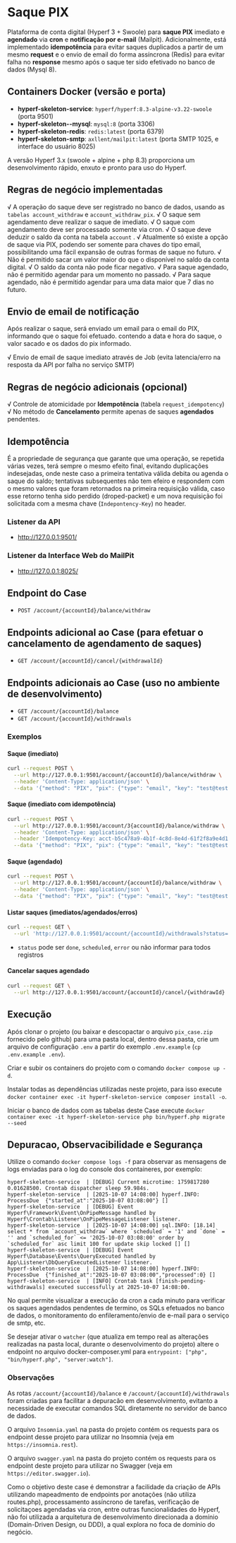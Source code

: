 # Saque PIX 

Plataforma de conta digital  (Hyperf 3 + Swoole) para **saque PIX** imediato e **agendado** via  **cron** e **notificação por e‑mail** (Mailpit). Adicionalmente, está implementado **idempotência** para evitar saques duplicados a partir de um mesmo **request** e o envio de email do forma assíncrona (Redis) para evitar falha no **response** mesmo após o saque ter sido efetivado no banco de dados (Mysql 8).

## Containers Docker (versão e porta)
- **hyperf-skeleton-service**: `hyperf/hyperf:8.3-alpine-v3.22-swoole` (porta 9501)
- **hyperf-skeleton--mysql**: `mysql:8` (porta 3306)
- **hyperf-skeleton-redis**: `redis:latest` (porta 6379)
- **hyperf-skeleton-smtp**: `axllent/mailpit:latest` (porta SMTP 1025, e interface do usuário 8025)

A versão Hyperf 3.x (swoole + alpine + php 8.3) proporciona um desenvolvimento rápido, enxuto e pronto para uso do Hyperf.


## Regras de negócio implementadas

√ A operação do saque deve ser registrado no banco de dados, usando as `tabelas account_withdraw` e `account_withdraw_pix`.
√ O saque sem agendamento deve realizar o saque de imediato.
√ O saque com agendamento deve ser processado somente via cron.
√ O saque deve deduzir o saldo da conta na tabela `account` .
√ Atualmente só existe a opção de saque via PIX, podendo ser somente para chaves do tipo email, possibilitando uma fácil expansão de outras formas de saque no futuro.
√ Não é permitido sacar um valor maior do que o disponível no saldo da conta digital.
√ O saldo da conta não pode ficar negativo.
√ Para saque agendado, não é permitido agendar para um momento no passado.
√ Para saque agendado, não é permitido agendar para uma data maior que 7 dias no futuro. 

## Envio de email de notificação

Após realizar o saque, será enviado um email para o email do PIX, informando que o saque foi efetuado. contendo a data e hora do saque, o valor sacado e os dados do pix informado.

√ Envio de email de saque imediato através de Job (evita latencia/erro na resposta da API por falha no serviço SMTP)

## Regras de negócio adicionais (opcional)

√ Controle de atomicidade por **Idempotência** (tabela `request_idempotency`) 
√ No método de **Cancelamento** permite apenas de saques **agendados** pendentes.

## Idempotência

É a propriedade de segurança que garante que uma operação, se repetida várias vezes, terá sempre o mesmo efeito final, evitando duplicações indesejadas, onde neste caso a primeira tentativa válida debita ou agenda o saque do saldo; tentativas subsequentes não tem efeiro e respondem com o mesmo valores que foram retornados na primeira requisição válida, caso esse retorno tenha sido perdido (droped-packet) e um nova requisição foi solicitada com a mesma chave (`Indepontency-Key`) no header. 

### Listener da API

- http://127.0.0.1:9501/

### Listener da Interface Web do MailPit

- http://127.0.0.1:8025/

## Endpoint do Case
- `POST /account/{accountId}/balance/withdraw`

## Endpoints adicional ao Case (para efetuar o cancelamento de agendamento de saques)

- `GET /account/{accountId}/cancel/{withdrawalId}`

## Endpoints adicionais ao Case (uso no ambiente de desenvolvimento)
- `GET /account/{accountId}/balance`
- `GET /account/{accountId}/withdrawals`

### Exemplos 

#### Saque (imediato)
```bash
curl --request POST \
  --url http://127.0.0.1:9501/account/{accountId}/balance/withdraw \
  --header 'Content-Type: application/json' \
  --data '{"method": "PIX", "pix": {"type": "email", "key": "test@test.com"}, "amount": 100.00, "schedule": null}'
```

#### Saque (imediato com idempotência)
```bash
curl --request POST \
  --url http://127.0.0.1:9501/account/3{accountId}/balance/withdraw \
  --header 'Content-Type: application/json' \
  --header 'Idempotency-Key: acct-b5c478a9-4b1f-4c8d-8e4d-61f2f8a9e4d1' \
  --data '{"method": "PIX", "pix": {"type": "email", "key": "test@test.com"}, "amount": 100.00, "schedule": null}'
```

#### Saque (agendado)
```bash
curl --request POST \
  --url http://127.0.0.1:9501/account/{accountId}/balance/withdraw \
  --header 'Content-Type: application/json' \
  --data '{"method": "PIX", "pix": {"type": "email", "key": "test@test.com"}, "amount": 500.00, "schedule": "2025-10-06 10:00:00"}'
```

#### Listar saques (imediatos/agendados/erros)
```bash
curl --request GET \
  --url 'http://127.0.0.1:9501/account/{accountId}/withdrawals?status='
  ```
- `status` pode ser `done`, `scheduled`, `error` ou não informar para todos registros

#### Cancelar saques agendado
```bash
curl --request GET \
  --url http://127.0.0.1:9501/account/{accountId}/cancel/{withdrawId}
```
## Execução


Após clonar o projeto (ou baixar e descopactar o arquivo `pix_case.zip` fornecido pelo github) para uma pasta local, dentro dessa pasta, crie um arquivo de configuração `.env` a partir do exemplo `.env.example` (`cp .env.example .env`).

Criar e subir os containers do projeto com o comando `docker compose up -d`. 

Instalar todas as dependências utilizadas neste projeto, para isso execute `docker container exec -it hyperf-skeleton-service composer install -o`.

Iniciar o banco de dados com as tabelas deste Case execute `docker container exec -it hyperf-skeleton-service php bin/hyperf.php migrate --seed`

## Depuracao, Observacibilidade e Segurança

Utilize o comando `docker compose logs -f` para observar as mensagens de logs enviadas para o log do console dos containeres, por exemplo:

```log
hyperf-skeleton-service  | [DEBUG] Current microtime: 1759817280 0.01628500. Crontab dispatcher sleep 59.984s.
hyperf-skeleton-service  | [2025-10-07 14:08:00] hyperf.INFO: ProcessDue  {"started_at":"2025-10-07 03:08:00"} []
hyperf-skeleton-service  | [DEBUG] Event Hyperf\Framework\Event\OnPipeMessage handled by Hyperf\Crontab\Listener\OnPipeMessageListener listener.
hyperf-skeleton-service  | [2025-10-07 14:08:00] sql.INFO: [18.14] select * from `account_withdraw` where `scheduled` = '1' and `done` = '' and `scheduled_for` <= '2025-10-07 03:08:00' order by `scheduled_for` asc limit 100 for update skip locked [] []
hyperf-skeleton-service  | [DEBUG] Event Hyperf\Database\Events\QueryExecuted handled by App\Listener\DbQueryExecutedListener listener.
hyperf-skeleton-service  | [2025-10-07 14:08:00] hyperf.INFO: ProcessDue  {"finished_at":"2025-10-07 03:08:00","processed":0} []
hyperf-skeleton-service  | [INFO] Crontab task [finish-pending-withdrawals] executed successfully at 2025-10-07 14:08:00.
```

No qual permite visualizar a execução da cron a cada minuto para verificar os saques agendados pendentes de termino, os SQLs efetuados no banco de dados, o monitoramento do enfileramento/envio de e-mail para o serviço de smtp, etc.

Se desejar ativar o `watcher` (que atualiza em tempo real as alterações realizadas na pasta local, durante o desenvolvimento do projeto) altere o endpoint no arquivo docker-composer.yml para `entrypoint: ["php", "bin/hyperf.php", "server:watch"]`.

### Observações

As rotas `/account/{accountId}/balance` e `/account/{accountId}/withdrawals` foram criadas para facilitar a depuracão em desenvolvimento, evitanto a necessidade de executar comandos SQL diretamente no servidor de banco de dados.

O arquivo `Insomnia.yaml` na pasta do projeto contém os requests para os endpoint desse projeto para utilizar no Insomnia (veja em `https://insomnia.rest`).

O arquivo `swagger.yaml` na pasta do projeto contém os requests para os endpoint deste projeto para utilizar no Swagger (veja em `https://editor.swagger.io`).

Como o objetivo deste case é demonstrar a facilidade da criação de APIs utilizando mapeadmento de endpoints por anotações (não utiliza routes.php), processamento assíncrono de tarefas, verificação de  solicitaçoes agendadas via cron, entre outras funcionalidades do Hyperf, não foi utilizada a arquitetura de desenvolvimento direcionada a domínio (Domain-Driven Design, ou DDD), a qual explora no foca de domínio do negócio.
